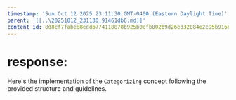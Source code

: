 ```yaml
---
timestamp: 'Sun Oct 12 2025 23:11:30 GMT-0400 (Eastern Daylight Time)'
parent: '[[..\20251012_231130.91461db6.md]]'
content_id: 8d8cf7fabe88eddb774118878b925b0cfb802b9d26ed32084e2c95b9166b50b9
---
```


# response:

Here's the implementation of the `Categorizing` concept following the provided structure and guidelines.
